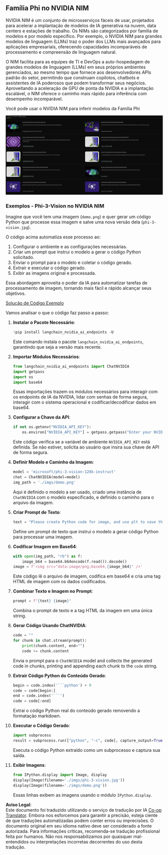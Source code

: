 <!--
CO_OP_TRANSLATOR_METADATA:
{
  "original_hash": "7b08e277df2a9307f861ae54bc30c772",
  "translation_date": "2025-05-09T09:51:34+00:00",
  "source_file": "md/01.Introduction/02/06.NVIDIA.md",
  "language_code": "pt"
}
-->
## Família Phi no NVIDIA NIM

NVIDIA NIM é um conjunto de microsserviços fáceis de usar, projetados para acelerar a implantação de modelos de IA generativa na nuvem, data centers e estações de trabalho. Os NIMs são categorizados por família de modelos e por modelo específico. Por exemplo, o NVIDIA NIM para grandes modelos de linguagem (LLMs) traz o poder dos LLMs mais avançados para aplicações empresariais, oferecendo capacidades incomparáveis de processamento e compreensão de linguagem natural.

O NIM facilita para as equipes de TI e DevOps a auto-hospedagem de grandes modelos de linguagem (LLMs) em seus próprios ambientes gerenciados, ao mesmo tempo que fornece aos desenvolvedores APIs padrão do setor, permitindo que construam copilotos, chatbots e assistentes de IA poderosos que podem transformar seus negócios. Aproveitando a aceleração de GPU de ponta da NVIDIA e a implantação escalável, o NIM oferece o caminho mais rápido para inferência com desempenho incomparável.

Você pode usar o NVIDIA NIM para inferir modelos da Família Phi

![nim](../../../../../translated_images/Phi-NIM.45af94d89220fbbbc85f8da0379150a29cc88c3dd8ec417b1d3b7237bbe1c58a.pt.png)

### **Exemplos - Phi-3-Vision no NVIDIA NIM**

Imagine que você tem uma imagem (`demo.png`) e quer gerar um código Python que processe essa imagem e salve uma nova versão dela (`phi-3-vision.jpg`).

O código acima automatiza esse processo ao:

1. Configurar o ambiente e as configurações necessárias.
2. Criar um prompt que instrui o modelo a gerar o código Python solicitado.
3. Enviar o prompt para o modelo e coletar o código gerado.
4. Extrair e executar o código gerado.
5. Exibir as imagens original e processada.

Essa abordagem aproveita o poder da IA para automatizar tarefas de processamento de imagem, tornando mais fácil e rápido alcançar seus objetivos.

[Solução de Código Exemplo](../../../../../code/06.E2E/E2E_Nvidia_NIM_Phi3_Vision.ipynb)

Vamos analisar o que o código faz passo a passo:

1. **Instalar o Pacote Necessário**:
    ```python
    !pip install langchain_nvidia_ai_endpoints -U
    ```
    Este comando instala o pacote `langchain_nvidia_ai_endpoints`, garantindo que seja a versão mais recente.

2. **Importar Módulos Necessários**:
    ```python
    from langchain_nvidia_ai_endpoints import ChatNVIDIA
    import getpass
    import os
    import base64
    ```
    Essas importações trazem os módulos necessários para interagir com os endpoints de IA da NVIDIA, lidar com senhas de forma segura, interagir com o sistema operacional e codificar/decodificar dados em base64.

3. **Configurar a Chave da API**:
    ```python
    if not os.getenv("NVIDIA_API_KEY"):
        os.environ["NVIDIA_API_KEY"] = getpass.getpass("Enter your NVIDIA API key: ")
    ```
    Este código verifica se a variável de ambiente `NVIDIA_API_KEY` está definida. Se não estiver, solicita ao usuário que insira sua chave de API de forma segura.

4. **Definir Modelo e Caminho da Imagem**:
    ```python
    model = 'microsoft/phi-3-vision-128k-instruct'
    chat = ChatNVIDIA(model=model)
    img_path = './imgs/demo.png'
    ```
    Aqui é definido o modelo a ser usado, criado uma instância de `ChatNVIDIA` com o modelo especificado, e definido o caminho para o arquivo da imagem.

5. **Criar Prompt de Texto**:
    ```python
    text = "Please create Python code for image, and use plt to save the new picture under imgs/ and name it phi-3-vision.jpg."
    ```
    Define um prompt de texto que instrui o modelo a gerar código Python para processar uma imagem.

6. **Codificar Imagem em Base64**:
    ```python
    with open(img_path, "rb") as f:
        image_b64 = base64.b64encode(f.read()).decode()
    image = f'<img src="data:image/png;base64,{image_b64}" />'
    ```
    Este código lê o arquivo de imagem, codifica em base64 e cria uma tag HTML de imagem com os dados codificados.

7. **Combinar Texto e Imagem no Prompt**:
    ```python
    prompt = f"{text} {image}"
    ```
    Combina o prompt de texto e a tag HTML da imagem em uma única string.

8. **Gerar Código Usando ChatNVIDIA**:
    ```python
    code = ""
    for chunk in chat.stream(prompt):
        print(chunk.content, end="")
        code += chunk.content
    ```
    Envia o prompt para o `ChatNVIDIA` model and collects the generated code in chunks, printing and appending each chunk to the `code` string.

9. **Extrair Código Python do Conteúdo Gerado**:
    ```python
    begin = code.index('```python') + 9
    code = code[begin:]
    end = code.index('```')
    code = code[:end]
    ```
    Extrai o código Python real do conteúdo gerado removendo a formatação markdown.

10. **Executar o Código Gerado**:
    ```python
    import subprocess
    result = subprocess.run(["python", "-c", code], capture_output=True)
    ```
    Executa o código Python extraído como um subprocesso e captura sua saída.

11. **Exibir Imagens**:
    ```python
    from IPython.display import Image, display
    display(Image(filename='./imgs/phi-3-vision.jpg'))
    display(Image(filename='./imgs/demo.png'))
    ```
    Essas linhas exibem as imagens usando o módulo `IPython.display`.

**Aviso Legal**:  
Este documento foi traduzido utilizando o serviço de tradução por IA [Co-op Translator](https://github.com/Azure/co-op-translator). Embora nos esforcemos para garantir a precisão, esteja ciente de que traduções automatizadas podem conter erros ou imprecisões. O documento original em seu idioma nativo deve ser considerado a fonte autorizada. Para informações críticas, recomenda-se tradução profissional feita por humanos. Não nos responsabilizamos por quaisquer mal-entendidos ou interpretações incorretas decorrentes do uso desta tradução.